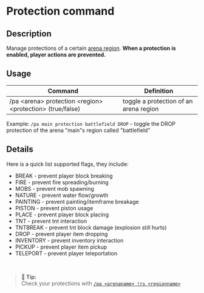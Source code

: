 # Protection command

## Description

Manage protections of a certain [arena region](../regions.md). **When a protection is enabled, player actions
are prevented.**

## Usage

Command |  Definition
------------- | -------------
/pa \<arena\> protection \<region\> \<protection\> (true/false)    | toggle a protection of an arena region

Example: `/pa main protection battlefield DROP` - toggle the DROP protection of the arena "main"s region called "battlefield"

## Details

Here is a quick list supported flags, they include:

- BREAK - prevent player block breaking
- FIRE - prevent fire spreading/burning
- MOBS - prevent mob spawning
- NATURE - prevent water flow/growth
- PAINTING - prevent painting/itemframe breakage
- PISTON - prevent piston usage
- PLACE - prevent player block placing
- TNT - prevent tnt interaction
- TNTBREAK - prevent tnt block damage (explosion still hurts)
- DROP - prevent player item dropping
- INVENTORY - prevent inventory interaction
- PICKUP - prevent player item pickup
- TELEPORT - prevent player teleportation

<br>

> **🚩 Tip:**  
> Check your protections with [`/pa <arenaname> !rs <regionname>`](regions.md)
